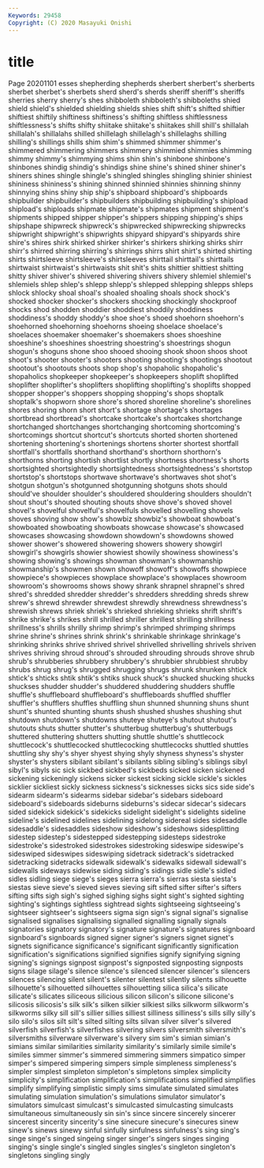 ```yaml
---
Keywords: 29458
Copyright: (C) 2020 Masayuki Onishi
---
```


# title
Page 20201101
esses shepherding shepherds sherbert sherbert's
sherberts sherbet sherbet's sherbets sherd sherd's sherds sheriff sheriff's sheriffs
sherries sherry sherry's shes shibboleth shibboleth's shibboleths shied shield shield's
shielded shielding shields shies shift shift's shifted shiftier shiftiest shiftily
shiftiness shiftiness's shifting shiftless shiftlessness shiftlessness's shifts shifty shiitake shiitake's
shiitakes shill shill's shillalah shillalah's shillalahs shilled shillelagh shillelagh's shillelaghs
shilling shilling's shillings shills shim shim's shimmed shimmer shimmer's shimmered
shimmering shimmers shimmery shimmied shimmies shimming shimmy shimmy's shimmying shims
shin shin's shinbone shinbone's shinbones shindig shindig's shindigs shine shine's
shined shiner shiner's shiners shines shingle shingle's shingled shingles shingling
shinier shiniest shininess shininess's shining shinned shinnied shinnies shinning shinny
shinnying shins shiny ship ship's shipboard shipboard's shipboards shipbuilder shipbuilder's
shipbuilders shipbuilding shipbuilding's shipload shipload's shiploads shipmate shipmate's shipmates shipment
shipment's shipments shipped shipper shipper's shippers shipping shipping's ships shipshape
shipwreck shipwreck's shipwrecked shipwrecking shipwrecks shipwright shipwright's shipwrights shipyard shipyard's
shipyards shire shire's shires shirk shirked shirker shirker's shirkers shirking
shirks shirr shirr's shirred shirring shirring's shirrings shirrs shirt shirt's
shirted shirting shirts shirtsleeve shirtsleeve's shirtsleeves shirttail shirttail's shirttails shirtwaist
shirtwaist's shirtwaists shit shit's shits shittier shittiest shitting shitty shiver
shiver's shivered shivering shivers shivery shlemiel shlemiel's shlemiels shlep shlep's
shlepp shlepp's shlepped shlepping shlepps shleps shlock shlocky shoal shoal's
shoaled shoaling shoals shock shock's shocked shocker shocker's shockers shocking
shockingly shockproof shocks shod shodden shoddier shoddiest shoddily shoddiness shoddiness's
shoddy shoddy's shoe shoe's shoed shoehorn shoehorn's shoehorned shoehorning shoehorns
shoeing shoelace shoelace's shoelaces shoemaker shoemaker's shoemakers shoes shoeshine shoeshine's
shoeshines shoestring shoestring's shoestrings shogun shogun's shoguns shone shoo shooed
shooing shook shoon shoos shoot shoot's shooter shooter's shooters shooting
shooting's shootings shootout shootout's shootouts shoots shop shop's shopaholic shopaholic's
shopaholics shopkeeper shopkeeper's shopkeepers shoplift shoplifted shoplifter shoplifter's shoplifters shoplifting
shoplifting's shoplifts shopped shopper shopper's shoppers shopping shopping's shops shoptalk
shoptalk's shopworn shore shore's shored shoreline shoreline's shorelines shores shoring
shorn short short's shortage shortage's shortages shortbread shortbread's shortcake shortcake's
shortcakes shortchange shortchanged shortchanges shortchanging shortcoming shortcoming's shortcomings shortcut shortcut's
shortcuts shorted shorten shortened shortening shortening's shortenings shortens shorter shortest
shortfall shortfall's shortfalls shorthand shorthand's shorthorn shorthorn's shorthorns shorting shortish
shortlist shortly shortness shortness's shorts shortsighted shortsightedly shortsightedness shortsightedness's shortstop
shortstop's shortstops shortwave shortwave's shortwaves shot shot's shotgun shotgun's shotgunned
shotgunning shotguns shots should should've shoulder shoulder's shouldered shouldering shoulders
shouldn't shout shout's shouted shouting shouts shove shove's shoved shovel
shovel's shovelful shovelful's shovelfuls shovelled shovelling shovels shoves shoving show
show's showbiz showbiz's showboat showboat's showboated showboating showboats showcase showcase's
showcased showcases showcasing showdown showdown's showdowns showed shower shower's showered
showering showers showery showgirl showgirl's showgirls showier showiest showily showiness
showiness's showing showing's showings showman showman's showmanship showmanship's showmen shown
showoff showoff's showoffs showpiece showpiece's showpieces showplace showplace's showplaces showroom
showroom's showrooms shows showy shrank shrapnel shrapnel's shred shred's shredded
shredder shredder's shredders shredding shreds shrew shrew's shrewd shrewder shrewdest
shrewdly shrewdness shrewdness's shrewish shrews shriek shriek's shrieked shrieking shrieks
shrift shrift's shrike shrike's shrikes shrill shrilled shriller shrillest shrilling
shrillness shrillness's shrills shrilly shrimp shrimp's shrimped shrimping shrimps shrine
shrine's shrines shrink shrink's shrinkable shrinkage shrinkage's shrinking shrinks shrive
shrived shrivel shrivelled shrivelling shrivels shriven shrives shriving shroud shroud's
shrouded shrouding shrouds shrove shrub shrub's shrubberies shrubbery shrubbery's shrubbier
shrubbiest shrubby shrubs shrug shrug's shrugged shrugging shrugs shrunk shrunken
shtick shtick's shticks shtik shtik's shtiks shuck shuck's shucked shucking
shucks shuckses shudder shudder's shuddered shuddering shudders shuffle shuffle's shuffleboard
shuffleboard's shuffleboards shuffled shuffler shuffler's shufflers shuffles shuffling shun shunned
shunning shuns shunt shunt's shunted shunting shunts shush shushed shushes
shushing shut shutdown shutdown's shutdowns shuteye shuteye's shutout shutout's shutouts
shuts shutter shutter's shutterbug shutterbug's shutterbugs shuttered shuttering shutters shutting
shuttle shuttle's shuttlecock shuttlecock's shuttlecocked shuttlecocking shuttlecocks shuttled shuttles shuttling
shy shy's shyer shyest shying shyly shyness shyness's shyster shyster's
shysters sibilant sibilant's sibilants sibling sibling's siblings sibyl sibyl's sibyls
sic sick sickbed sickbed's sickbeds sicked sicken sickened sickening sickeningly
sickens sicker sickest sicking sickle sickle's sickles sicklier sickliest sickly
sickness sickness's sicknesses sicks sics side side's sidearm sidearm's sidearms
sidebar sidebar's sidebars sideboard sideboard's sideboards sideburns sideburns's sidecar sidecar's
sidecars sided sidekick sidekick's sidekicks sidelight sidelight's sidelights sideline sideline's
sidelined sidelines sidelining sidelong sidereal sides sidesaddle sidesaddle's sidesaddles sideshow
sideshow's sideshows sidesplitting sidestep sidestep's sidestepped sidestepping sidesteps sidestroke sidestroke's
sidestroked sidestrokes sidestroking sideswipe sideswipe's sideswiped sideswipes sideswiping sidetrack sidetrack's
sidetracked sidetracking sidetracks sidewalk sidewalk's sidewalks sidewall sidewall's sidewalls sideways
sidewise siding siding's sidings sidle sidle's sidled sidles sidling siege
siege's sieges sierra sierra's sierras siesta siesta's siestas sieve sieve's
sieved sieves sieving sift sifted sifter sifter's sifters sifting sifts
sigh sigh's sighed sighing sighs sight sight's sighted sighting sighting's
sightings sightless sightread sights sightseeing sightseeing's sightseer sightseer's sightseers sigma
sign sign's signal signal's signalise signalised signalises signalising signalled signalling
signally signals signatories signatory signatory's signature signature's signatures signboard signboard's
signboards signed signer signer's signers signet signet's signets significance significance's
significant significantly signification signification's significations signified signifies signify signifying signing
signing's signings signpost signpost's signposted signposting signposts signs silage silage's
silence silence's silenced silencer silencer's silencers silences silencing silent silent's
silenter silentest silently silents silhouette silhouette's silhouetted silhouettes silhouetting silica
silica's silicate silicate's silicates siliceous silicious silicon silicon's silicone silicone's
silicosis silicosis's silk silk's silken silkier silkiest silks silkworm silkworm's
silkworms silky sill sill's sillier sillies silliest silliness silliness's sills
silly silly's silo silo's silos silt silt's silted silting silts
silvan silver silver's silvered silverfish silverfish's silverfishes silvering silvers silversmith
silversmith's silversmiths silverware silverware's silvery sim sim's simian simian's simians
similar similarities similarity similarity's similarly simile simile's similes simmer simmer's
simmered simmering simmers simpatico simper simper's simpered simpering simpers simple
simpleness simpleness's simpler simplest simpleton simpleton's simpletons simplex simplicity simplicity's
simplification simplification's simplifications simplified simplifies simplify simplifying simplistic simply sims
simulate simulated simulates simulating simulation simulation's simulations simulator simulator's simulators
simulcast simulcast's simulcasted simulcasting simulcasts simultaneous simultaneously sin sin's since
sincere sincerely sincerer sincerest sincerity sincerity's sine sinecure sinecure's sinecures
sinew sinew's sinews sinewy sinful sinfully sinfulness sinfulness's sing sing's
singe singe's singed singeing singer singer's singers singes singing singing's
single single's singled singles singles's singleton singleton's singletons singling singly
